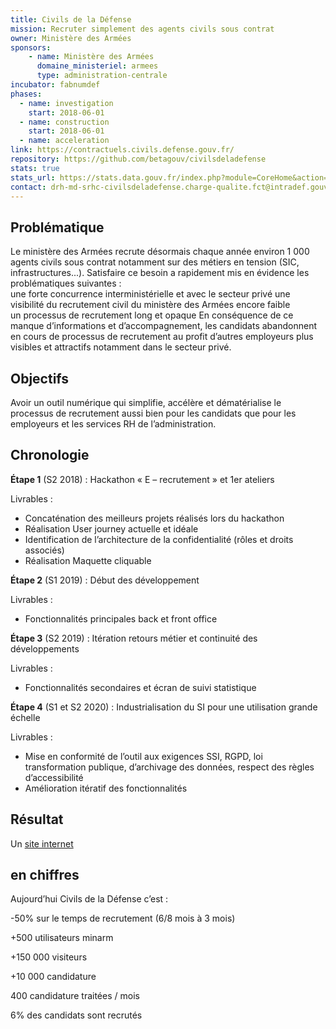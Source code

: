 ```yaml
---
title: Civils de la Défense
mission: Recruter simplement des agents civils sous contrat
owner: Ministère des Armées
sponsors:
    - name: Ministère des Armées
      domaine_ministeriel: armees
      type: administration-centrale
incubator: fabnumdef
phases:
  - name: investigation
    start: 2018-06-01
  - name: construction
    start: 2018-06-01
  - name: acceleration
link: https://contractuels.civils.defense.gouv.fr/
repository: https://github.com/betagouv/civilsdeladefense
stats: true
stats_url: https://stats.data.gouv.fr/index.php?module=CoreHome&action=index&idSite=75&period=day&date=yesterday
contact: drh-md-srhc-civilsdeladefense.charge-qualite.fct@intradef.gouv.fr
---
```



## Problématique  
Le ministère des Armées recrute désormais chaque année environ 1 000 agents civils sous contrat notamment sur des métiers en tension (SIC, infrastructures...). Satisfaire ce besoin a rapidement mis en évidence les problématiques suivantes :  
une forte concurrence interministérielle et avec le secteur privé
une visibilité du recrutement civil du ministère des Armées encore faible  
un processus de recrutement long et opaque
En conséquence de ce manque d’informations et d’accompagnement, les candidats abandonnent en cours de processus de recrutement au profit d’autres employeurs plus visibles et attractifs notamment dans le secteur privé.

## Objectifs    
Avoir un  outil numérique qui simplifie, accélère et dématérialise le processus de recrutement aussi bien pour les candidats que pour les employeurs et les services RH de l’administration.


## Chronologie
__Étape 1__ (S2 2018) : Hackathon « E – recrutement » et 1er ateliers

Livrables :   
* Concaténation des meilleurs projets réalisés lors du hackathon     
* Réalisation User journey actuelle et idéale   
* Identification de l’architecture de la confidentialité (rôles et droits associés)   
* Réalisation Maquette cliquable    

__Étape 2__ (S1 2019) : Début des développement

Livrables :    
* Fonctionnalités principales back et front office   

__Étape 3__ (S2 2019) : Itération retours métier et continuité des développements

Livrables :
* Fonctionnalités secondaires et écran de suivi statistique   

__Étape 4__ (S1 et S2 2020) : Industrialisation du SI pour une utilisation grande échelle

Livrables :   
* Mise en conformité de l’outil aux exigences SSI, RGPD, loi transformation publique, d’archivage des données, respect des règles d’accessibilité      
* Amélioration itératif des fonctionnalités

## Résultat
Un [site internet](https://civilsdeladefense.fabnum.fr)

## en chiffres
Aujourd’hui Civils de la Défense c’est :

-50% sur le temps de recrutement (6/8 mois à 3 mois)

+500 utilisateurs minarm

+150 000 visiteurs

+10 000 candidature

400 candidature traitées / mois

6% des candidats sont recrutés
